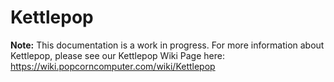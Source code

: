 # Kettlepop

**Note:** This documentation is a work in progress. For more information about Kettlepop, please see our Kettlepop Wiki Page here: https://wiki.popcorncomputer.com/wiki/Kettlepop
